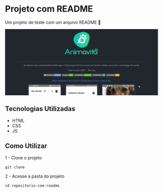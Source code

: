 # Projeto com README
Um projeto de teste com um arquivo README 🚀

<img src="./tela.gif" alt="gif da tela inicial do projeto xyz">

## Tecnologias Utilizadas
- HTML
- CSS
- JS

## Como Utilizar

1 - Clone o projeto
```
git clone
```
2 - Acesse a pasta do projeto
```
cd repositorio-com-readme
```
